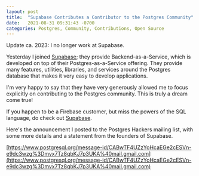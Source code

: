 ```yaml
---
layout: post
title:  "Supabase Contributes a Contributor to the Postgres Community"
date:   2021-08-31 09:31:43 -0700
categories: Postgres, Community, Contributions, Open Source
---
```


Update ca. 2023: I no longer work at Supabase.

Yesterday I joined [Supabase][]; they provide Backend-as-a-Service, which is
developed on top of their Postgres-as-a-Service offering. They provide many
features, utilities, libraries, and services around the Postgres database that
makes it very easy to develop applications.

I'm very happy to say that they have very generously allowed me to focus
explicitly on contributing to the Postgres community. This is truly a dream
come true!

If you happen to be a Firebase customer, but miss the powers of the SQL
language, do check out [Supabase][].

Here's the announcement I posted to the Postgres Hackers mailing list, with some
more details and a statement from the founders of Supabase.

[https://www.postgresql.org/message-id/CABwTF4UZzYoHcaEGe2cESVn-e9dc3wzg%3Dmvx7Tz8qbKJ7p3UKA%40mail.gmail.com](https://www.postgresql.org/message-id/CABwTF4UZzYoHcaEGe2cESVn-e9dc3wzg%3Dmvx7Tz8qbKJ7p3UKA%40mail.gmail.com)

[Supabase]: https://supabase.io

